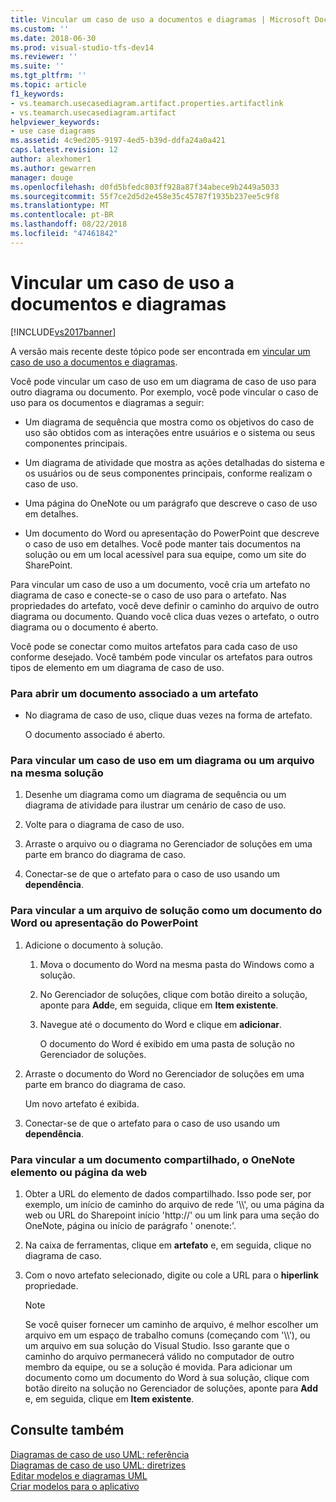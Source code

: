 ```yaml
---
title: Vincular um caso de uso a documentos e diagramas | Microsoft Docs
ms.custom: ''
ms.date: 2018-06-30
ms.prod: visual-studio-tfs-dev14
ms.reviewer: ''
ms.suite: ''
ms.tgt_pltfrm: ''
ms.topic: article
f1_keywords:
- vs.teamarch.usecasediagram.artifact.properties.artifactlink
- vs.teamarch.usecasediagram.artifact
helpviewer_keywords:
- use case diagrams
ms.assetid: 4c9ed205-9197-4ed5-b39d-ddfa24a0a421
caps.latest.revision: 12
author: alexhomer1
ms.author: gewarren
manager: douge
ms.openlocfilehash: d0fd5bfedc803ff928a87f34abece9b2449a5033
ms.sourcegitcommit: 55f7ce2d5d2e458e35c45787f1935b237ee5c9f8
ms.translationtype: MT
ms.contentlocale: pt-BR
ms.lasthandoff: 08/22/2018
ms.locfileid: "47461842"
---
```

# <a name="link-a-use-case-to-documents-and-diagrams"></a>Vincular um caso de uso a documentos e diagramas
[!INCLUDE[vs2017banner](../includes/vs2017banner.md)]

A versão mais recente deste tópico pode ser encontrada em [vincular um caso de uso a documentos e diagramas](https://docs.microsoft.com/visualstudio/modeling/link-a-use-case-to-documents-and-diagrams).  
  
Você pode vincular um caso de uso em um diagrama de caso de uso para outro diagrama ou documento. Por exemplo, você pode vincular o caso de uso para os documentos e diagramas a seguir:  
  
-   Um diagrama de sequência que mostra como os objetivos do caso de uso são obtidos com as interações entre usuários e o sistema ou seus componentes principais.  
  
-   Um diagrama de atividade que mostra as ações detalhadas do sistema e os usuários ou de seus componentes principais, conforme realizam o caso de uso.  
  
-   Uma página do OneNote ou um parágrafo que descreve o caso de uso em detalhes.  
  
-   Um documento do Word ou apresentação do PowerPoint que descreve o caso de uso em detalhes. Você pode manter tais documentos na solução ou em um local acessível para sua equipe, como um site do SharePoint.  
  
 Para vincular um caso de uso a um documento, você cria um artefato no diagrama de caso e conecte-se o caso de uso para o artefato. Nas propriedades do artefato, você deve definir o caminho do arquivo de outro diagrama ou documento. Quando você clica duas vezes o artefato, o outro diagrama ou o documento é aberto.  
  
 Você pode se conectar como muitos artefatos para cada caso de uso conforme desejado. Você também pode vincular os artefatos para outros tipos de elemento em um diagrama de caso de uso.  
  
### <a name="to-open-a-document-associated-with-an-artifact"></a>Para abrir um documento associado a um artefato  
  
-   No diagrama de caso de uso, clique duas vezes na forma de artefato.  
  
     O documento associado é aberto.  
  
### <a name="to-link-a-use-case-to-a-diagram-or-file-in-the-same-solution"></a>Para vincular um caso de uso em um diagrama ou um arquivo na mesma solução  
  
1.  Desenhe um diagrama como um diagrama de sequência ou um diagrama de atividade para ilustrar um cenário de caso de uso.  
  
2.  Volte para o diagrama de caso de uso.  
  
3.  Arraste o arquivo ou o diagrama no Gerenciador de soluções em uma parte em branco do diagrama de caso.  
  
4.  Conectar-se de que o artefato para o caso de uso usando um **dependência**.  
  
### <a name="to-link-to-a-solution-file-such-as-a-word-document-or-powerpoint-presentation"></a>Para vincular a um arquivo de solução como um documento do Word ou apresentação do PowerPoint  
  
1.  Adicione o documento à solução.  
  
    1.  Mova o documento do Word na mesma pasta do Windows como a solução.  
  
    2.  No Gerenciador de soluções, clique com botão direito a solução, aponte para **Add**e, em seguida, clique em **Item existente**.  
  
    3.  Navegue até o documento do Word e clique em **adicionar**.  
  
         O documento do Word é exibido em uma pasta de solução no Gerenciador de soluções.  
  
2.  Arraste o documento do Word no Gerenciador de soluções em uma parte em branco do diagrama de caso.  
  
     Um novo artefato é exibida.  
  
3.  Conectar-se de que o artefato para o caso de uso usando um **dependência**.  
  
### <a name="to-link-to-a-shared-document-onenote-element-or-web-page"></a>Para vincular a um documento compartilhado, o OneNote elemento ou página da web  
  
1.  Obter a URL do elemento de dados compartilhado. Isso pode ser, por exemplo, um início de caminho do arquivo de rede '\\\\', ou uma página da web ou URL do Sharepoint início 'http://' ou um link para uma seção do OneNote, página ou início de parágrafo ' onenote:'.  
  
2.  Na caixa de ferramentas, clique em **artefato** e, em seguida, clique no diagrama de caso.  
  
3.  Com o novo artefato selecionado, digite ou cole a URL para o **hiperlink** propriedade.  
  
    > [!NOTE]
    >  Se você quiser fornecer um caminho de arquivo, é melhor escolher um arquivo em um espaço de trabalho comuns (começando com '\\\\'), ou um arquivo em sua solução do Visual Studio. Isso garante que o caminho do arquivo permanecerá válido no computador de outro membro da equipe, ou se a solução é movida. Para adicionar um documento como um documento do Word à sua solução, clique com botão direito na solução no Gerenciador de soluções, aponte para **Add** e, em seguida, clique em **Item existente**.  
  
## <a name="see-also"></a>Consulte também  
 [Diagramas de caso de uso UML: referência](../modeling/uml-use-case-diagrams-reference.md)   
 [Diagramas de caso de uso UML: diretrizes](../modeling/uml-use-case-diagrams-guidelines.md)   
 [Editar modelos e diagramas UML](../modeling/edit-uml-models-and-diagrams.md)   
 [Criar modelos para o aplicativo](../modeling/create-models-for-your-app.md)



